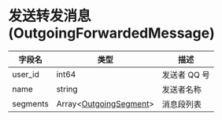 # 发送转发消息 (OutgoingForwardedMessage)

| 字段名   | 类型                                                   | 描述         |
| -------- | ------------------------------------------------------ | ------------ |
| user_id  | int64                                                  | 发送者 QQ 号 |
| name     | string                                                 | 发送者名称   |
| segments | Array<[OutgoingSegment](../struct/OutgoingSegment.md)> | 消息段列表   |
